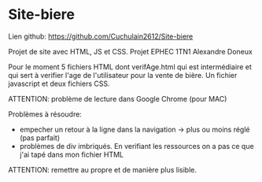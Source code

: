 # Site-biere
Lien github: https://github.com/Cuchulain2612/Site-biere

Projet de site avec HTML, JS et CSS. Projet EPHEC 1TN1 Alexandre Doneux

Pour le moment 5 fichiers HTML dont verifAge.html qui est intermédiaire et qui sert à verifier l'age de l'utilisateur pour la vente de bière.
Un fichier javascript et deux fichiers CSS.

ATTENTION: problème de lecture dans Google Chrome (pour MAC)

Problèmes à résoudre:
- empecher un retour à la ligne dans la navigation  -> plus ou moins réglé (pas parfait)
- problèmes de div imbriqués. En verifiant les ressources on a pas ce que j'ai tapé dans mon fichier HTML


ATTENTION: remettre au propre et de manière plus lisible.